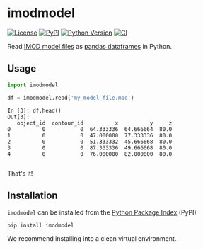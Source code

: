 # imodmodel

[![License](https://img.shields.io/pypi/l/imodmodel.svg?color=green)](https://github.com/alisterburt/imodmodel/raw/main/LICENSE)
[![PyPI](https://img.shields.io/pypi/v/imodmodel.svg?color=green)](https://pypi.org/project/imodmodel)
[![Python Version](https://img.shields.io/pypi/pyversions/imodmodel.svg?color=green)](https://python.org)
[![CI](https://github.com/alisterburt/imodmodel/actions/workflows/test_and_deploy.yml/badge.svg)](https://github.com/alisterburt/imodmodel/actions/workflows/test_and_deploy.yml)

Read [IMOD model files](https://bio3d.colorado.edu/imod/doc/binspec.html) 
as [pandas dataframes](https://pandas.pydata.org/) 
in Python.


## Usage

```python
import imodmodel

df = imodmodel.read('my_model_file.mod')
```

```ipython
In [3]: df.head()
Out[3]: 
   object_id  contour_id          x          y     z
0          0           0  64.333336  64.666664  80.0
1          0           0  47.000000  77.333336  80.0
2          0           0  51.333332  45.666668  80.0
3          0           0  87.333336  49.666668  80.0
4          0           0  76.000000  82.000000  80.0


```

That's it!

## Installation
`imodmodel` can be installed from the [Python Package Index](https://pypi.org/) (PyPI)

```shell
pip install imodmodel
```

We recommend installing into a clean virtual environment.
